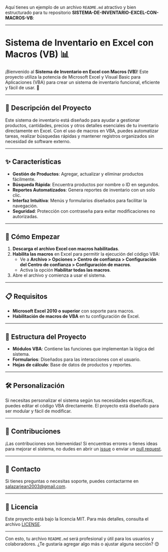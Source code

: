Aquí tienes un ejemplo de un archivo `README.md` atractivo y bien estructurado para tu repositorio **SISTEMA-DE-INVENTARIO-EXCEL-CON-MACROS-VB**:

---

# Sistema de Inventario en Excel con Macros (VB) 📊

¡Bienvenido al **Sistema de Inventario en Excel con Macros (VB)**! Este proyecto utiliza la potencia de Microsoft Excel y Visual Basic para Aplicaciones (VBA) para crear un sistema de inventario funcional, eficiente y fácil de usar. 🚀

---

## 📝 **Descripción del Proyecto**

Este sistema de inventario está diseñado para ayudar a gestionar productos, cantidades, precios y otros detalles esenciales de tu inventario directamente en Excel. Con el uso de macros en VBA, puedes automatizar tareas, realizar búsquedas rápidas y mantener registros organizados sin necesidad de software externo.

---

## ✨ **Características**

- **Gestión de Productos**: Agregar, actualizar y eliminar productos fácilmente.
- **Búsqueda Rápida**: Encuentra productos por nombre o ID en segundos.
- **Reportes Automatizados**: Genera reportes de inventario con un solo clic.
- **Interfaz Intuitiva**: Menús y formularios diseñados para facilitar la navegación.
- **Seguridad**: Protección con contraseña para evitar modificaciones no autorizadas.

---

## 🚀 **Cómo Empezar**

1. **Descarga el archivo Excel con macros habilitadas**.
2. **Habilita las macros** en Excel para permitir la ejecución del código VBA:
   - Ve a **Archivo > Opciones > Centro de confianza > Configuración del Centro de confianza > Configuración de macros**.
   - Activa la opción **Habilitar todas las macros**.
3. Abre el archivo y comienza a usar el sistema.

---

## 📋 **Requisitos**

- **Microsoft Excel 2010 o superior** con soporte para macros.
- **Habilitación de macros de VBA** en tu configuración de Excel.

---

## 📂 **Estructura del Proyecto**

- **Módulos VBA**: Contiene las funciones que implementan la lógica del sistema.
- **Formularios**: Diseñados para las interacciones con el usuario.
- **Hojas de cálculo**: Base de datos de productos y reportes.

---

## 🛠️ **Personalización**

Si necesitas personalizar el sistema según tus necesidades específicas, puedes editar el código VBA directamente. El proyecto está diseñado para ser modular y fácil de modificar.

---

## 🤝 **Contribuciones**

¡Las contribuciones son bienvenidas! Si encuentras errores o tienes ideas para mejorar el sistema, no dudes en abrir un [issue](https://github.com/jeanpaul615/SISTEMA-DE-INVENTARIO-EXCEL-CON-MACROS-VB/issues) o enviar un [pull request](https://github.com/jeanpaul615/SISTEMA-DE-INVENTARIO-EXCEL-CON-MACROS-VB/pulls).

---

## 📧 **Contacto**

Si tienes preguntas o necesitas soporte, puedes contactarme en [salazarjean2003@gmail.com](mailto:salazarjean2003@gmail.com).

---

## 📜 **Licencia**

Este proyecto está bajo la licencia MIT. Para más detalles, consulta el archivo [LICENSE](https://github.com/jeanpaul615/SISTEMA-DE-INVENTARIO-EXCEL-CON-MACROS-VB/blob/main/LICENSE).

---

Con esto, tu archivo `README.md` será profesional y útil para los usuarios y colaboradores. ¿Te gustaría agregar algo más o ajustar alguna sección? 😊
